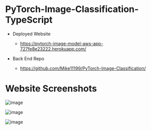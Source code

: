 # PyTorch-Image-Classification-TypeScript

- Deployed Website
  - https://pytorch-image-model-aws-app-727fe8e23222.herokuapp.com/ 

- Back End Repo
  - https://github.com/Mike11199/PyTorch-Image-Classification/

# Website Screenshots

![image](https://github.com/Mike11199/PyTorch-Image-Classification-TypeScript/assets/91037796/27c4dada-3332-4229-abc5-8c02f3f3f04f)

![image](https://github.com/Mike11199/PyTorch-Image-Classification-TypeScript/assets/91037796/fdebd5fc-13d1-4134-b57f-9e92e9e8365a)

![image](https://github.com/Mike11199/PyTorch-Image-Classification-TypeScript/assets/91037796/2102f5c3-e62b-4cf7-9d02-49aa36393e69)

